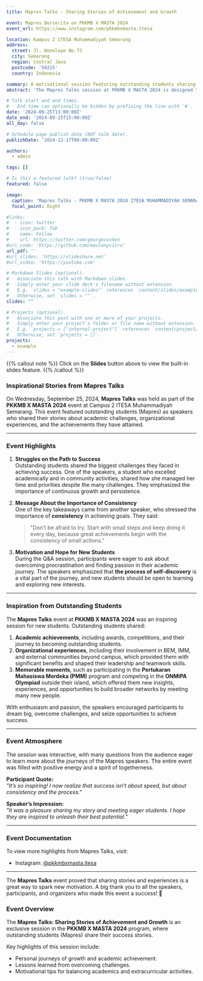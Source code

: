 ```yaml
---
title: Mapres Talks - Sharing Stories of Achievement and Growth

event: Mapres Bercerita on PKKMB X MASTA 2024
event_url: https://www.instagram.com/pkkmbxmasta.itesa

location: Kampus 2 ITESA Muhammadiyah Semarang
address:
  street: Jl. Wonolopo No.73
  city: Semarang
  region: Central Java
  postcode: '50215'
  country: Indonesia

summary: A motivational session featuring outstanding students sharing their success stories and achievements.
abstract: 'The Mapres Talks session at PKKMB X MASTA 2024 is designed to inspire new students by showcasing stories of perseverance, growth, and achievement. Selected outstanding students (Mapres) will share their journeys, struggles, and milestones, providing valuable insights to help freshmen navigate their academic and personal paths.'

# Talk start and end times.
#   End time can optionally be hidden by prefixing the line with `#`.
date: '2024-09-25T13:00:00Z'
date_end: '2024-09-25T15:00:00Z'
all_day: false

# Schedule page publish date (NOT talk date).
publishDate: '2024-12-17T00:00:00Z'

authors:
  - admin

tags: []

# Is this a featured talk? (true/false)
featured: false

image:
  caption: 'Mapres Talks - PKKMB X MASTA 2024 ITESA MUHAMMADIYAH SEMARANG'
  focal_point: Right

#links:
#  - icon: twitter
#    icon_pack: fab
#    name: Follow
#    url: https://twitter.com/georgecushen
#url_code: 'https://github.com/maulanycitra'
url_pdf: ''
#url_slides: 'https://slideshare.net'
#url_video: 'https://youtube.com'

# Markdown Slides (optional).
#   Associate this talk with Markdown slides.
#   Simply enter your slide deck's filename without extension.
#   E.g. `slides = "example-slides"` references `content/slides/example-slides.md`.
#   Otherwise, set `slides = ""`.
slides: ""

# Projects (optional).
#   Associate this post with one or more of your projects.
#   Simply enter your project's folder or file name without extension.
#   E.g. `projects = ["internal-project"]` references `content/project/deep-learning/index.md`.
#   Otherwise, set `projects = []`.
projects:
  - example
---
```


{{% callout note %}}
Click on the **Slides** button above to view the built-in slides feature.
{{% /callout %}}

### Inspirational Stories from Mapres Talks  
On Wednesday, September 25, 2024, **Mapres Talks** was held as part of the **PKKMB X MASTA 2024** event at Campus 2 ITESA Muhammadiyah Semarang. This event featured outstanding students (Mapres) as speakers who shared their stories about academic challenges, organizational experiences, and the achievements they have attained.  

---

### Event Highlights  

1. **Struggles on the Path to Success**  
   Outstanding students shared the biggest challenges they faced in achieving success. One of the speakers, a student who excelled academically and in community activities, shared how she managed her time and priorities despite the many challenges. They emphasized the importance of continuous growth and persistence.  

2. **Message About the Importance of Consistency**  
   One of the key takeaways came from another speaker, who stressed the importance of **consistency** in achieving goals. They said:  
   > "Don’t be afraid to try. Start with small steps and keep doing it every day, because great achievements begin with the consistency of small actions."  

3. **Motivation and Hope for New Students**  
   During the Q&A session, participants were eager to ask about overcoming procrastination and finding passion in their academic journey. The speakers emphasized that **the process of self-discovery** is a vital part of the journey, and new students should be open to learning and exploring new interests.  

---

### Inspiration from Outstanding Students  
The **Mapres Talks** event at **PKKMB X MASTA 2024** was an inspiring session for new students. Outstanding students shared:  
1. **Academic achievements**, including awards, competitions, and their journey to becoming outstanding students.  
2. **Organizational experiences**, including their involvement in BEM, IMM, and external communities beyond campus, which provided them with significant benefits and shaped their leadership and teamwork skills.  
3. **Memorable moments**, such as participating in the **Pertukaran Mahasiswa Merdeka (PMM)** program and competing in the **ONMIPA Olympiad** outside their island, which offered them new insights, experiences, and opportunities to build broader networks by meeting many new people.  

With enthusiasm and passion, the speakers encouraged participants to dream big, overcome challenges, and seize opportunities to achieve success.  

---

### Event Atmosphere  
The session was interactive, with many questions from the audience eager to learn more about the journeys of the Mapres speakers. The entire event was filled with positive energy and a spirit of togetherness.  

**Participant Quote:**  
*"It’s so inspiring! I now realize that success isn’t about speed, but about consistency and the process."*  

**Speaker’s Impression:**  
*"It was a pleasure sharing my story and meeting eager students. I hope they are inspired to unleash their best potential."*  

---

### Event Documentation  
To view more highlights from Mapres Talks, visit:  
- Instagram: [@pkkmbxmasta.itesa](https://www.instagram.com/pkkmbxmasta.itesa)  

---

The **Mapres Talks** event proved that sharing stories and experiences is a great way to spark new motivation. A big thank you to all the speakers, participants, and organizers who made this event a success! 🎉 

### Event Overview  
The **Mapres Talks: Sharing Stories of Achievement and Growth** is an exclusive session in the **PKKMB X MASTA 2024** program, where outstanding students (Mapres) share their success stories.  

Key highlights of this session include:  
- Personal journeys of growth and academic achievement.  
- Lessons learned from overcoming challenges.  
- Motivational tips for balancing academics and extracurricular activities.  
